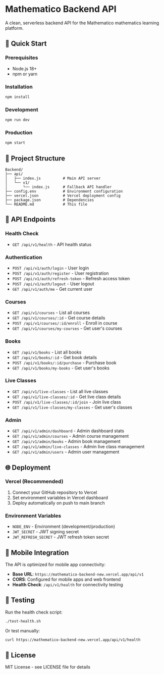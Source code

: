 # Mathematico Backend API

A clean, serverless backend API for the Mathematico mathematics learning platform.

## 🚀 Quick Start

### Prerequisites
- Node.js 18+ 
- npm or yarn

### Installation
```bash
npm install
```

### Development
```bash
npm run dev
```

### Production
```bash
npm start
```

## 📁 Project Structure

```
Backend/
├── api/
│   ├── index.js          # Main API server
│   └── v1/
│       └── index.js      # Fallback API handler
├── config.env            # Environment configuration
├── vercel.json           # Vercel deployment config
├── package.json          # Dependencies
└── README.md             # This file
```

## 🔗 API Endpoints

### Health Check
- `GET /api/v1/health` - API health status

### Authentication
- `POST /api/v1/auth/login` - User login
- `POST /api/v1/auth/register` - User registration
- `POST /api/v1/auth/refresh-token` - Refresh access token
- `POST /api/v1/auth/logout` - User logout
- `GET /api/v1/auth/me` - Get current user

### Courses
- `GET /api/v1/courses` - List all courses
- `GET /api/v1/courses/:id` - Get course details
- `POST /api/v1/courses/:id/enroll` - Enroll in course
- `GET /api/v1/courses/my-courses` - Get user's courses

### Books
- `GET /api/v1/books` - List all books
- `GET /api/v1/books/:id` - Get book details
- `POST /api/v1/books/:id/purchase` - Purchase book
- `GET /api/v1/books/my-books` - Get user's books

### Live Classes
- `GET /api/v1/live-classes` - List all live classes
- `GET /api/v1/live-classes/:id` - Get live class details
- `POST /api/v1/live-classes/:id/join` - Join live class
- `GET /api/v1/live-classes/my-classes` - Get user's classes

### Admin
- `GET /api/v1/admin/dashboard` - Admin dashboard stats
- `GET /api/v1/admin/courses` - Admin course management
- `GET /api/v1/admin/books` - Admin book management
- `GET /api/v1/admin/live-classes` - Admin live class management
- `GET /api/v1/admin/users` - Admin user management

## 🌐 Deployment

### Vercel (Recommended)
1. Connect your GitHub repository to Vercel
2. Set environment variables in Vercel dashboard
3. Deploy automatically on push to main branch

### Environment Variables
- `NODE_ENV` - Environment (development/production)
- `JWT_SECRET` - JWT signing secret
- `JWT_REFRESH_SECRET` - JWT refresh token secret

## 📱 Mobile Integration

The API is optimized for mobile app connectivity:

- **Base URL**: `https://mathematico-backend-new.vercel.app/api/v1`
- **CORS**: Configured for mobile apps and web frontend
- **Health Check**: `/api/v1/health` for connectivity testing

## 🧪 Testing

Run the health check script:
```bash
./test-health.sh
```

Or test manually:
```bash
curl https://mathematico-backend-new.vercel.app/api/v1/health
```

## 📄 License

MIT License - see LICENSE file for details